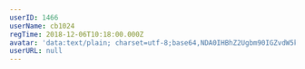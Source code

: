 ```yaml
---
userID: 1466
userName: cb1024
regTime: 2018-12-06T10:18:00.000Z
avatar: 'data:text/plain; charset=utf-8;base64,NDA0IHBhZ2Ugbm90IGZvdW5kCg=='
userURL: null
---
```



